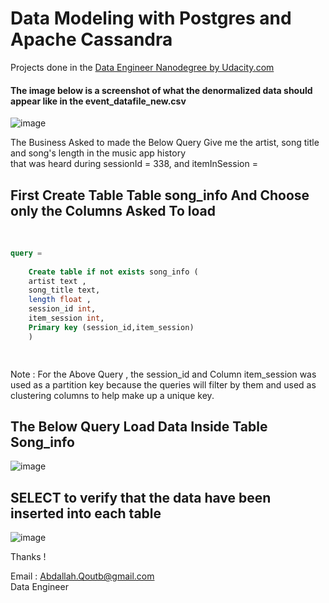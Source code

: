 # Data Modeling with Postgres and Apache Cassandra
Projects done in the [Data Engineer Nanodegree by Udacity.com](https://www.udacity.com/course/data-engineer-nanodegree--nd027)



#### The image below is a screenshot of what the denormalized data should appear like in the event_datafile_new.csv 

![image](https://user-images.githubusercontent.com/47276503/218794760-3c216787-ee1d-4277-97a0-bb713591ad43.png)

<p> 
The Business Asked to made the Below Query Give me the artist, song title and song's length in the music app history <br> that was heard during sessionId = 338, and itemInSession = 
<br>
<h2> First Create Table Table song_info And Choose only the Columns Asked To load  </h2>
<br>

``` sql 
query =
    
    Create table if not exists song_info (
    artist text , 
    song_title text,
    length float ,
    session_id int,  
    item_session int, 
    Primary key (session_id,item_session)
    )

 
```
Note :
For the Above Query , the session_id and Column item_session was used as a partition key because the queries will filter by them 
and used as clustering columns to help make up a unique key.
<p> 


 <h2> The Below Query Load Data Inside Table Song_info  </h2>

![image](https://user-images.githubusercontent.com/47276503/218798640-3c3de9c2-7cd2-4390-8cf4-676fdb1160b2.png)



 <h2> SELECT to verify that the data have been inserted into each table </h2>

![image](https://user-images.githubusercontent.com/47276503/218798817-a8c3f13a-5ffb-4934-9d36-d0186748ba5a.png)



Thanks !

Email : Abdallah.Qoutb@gmail.com
<br> Data Engineer
